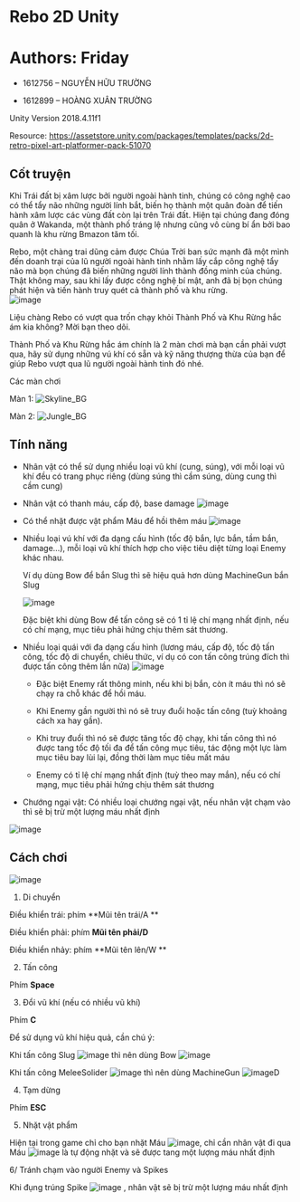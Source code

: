 # Rebo 2D Unity
# Authors: Friday 

 * 1612756 – NGUYỄN HỮU TRƯỜNG
  
  
 * 1612899 – HOÀNG XUÂN TRƯỜNG


Unity Version 2018.4.11f1

Resource: https://assetstore.unity.com/packages/templates/packs/2d-retro-pixel-art-platformer-pack-51070

## Cốt truyện
Khi Trái đất bị xâm lược bởi người ngoài hành tinh, chúng có công nghệ cao có thể tẩy não những người lính bắt, biến họ thành một quân đoàn để tiến hành xâm lược các vùng đất còn lại trên Trái đất. Hiện tại chúng đang đóng quân ở Wakanda, một thành phố tráng lệ nhưng cũng vô cùng bí ẩn bởi bao quanh là khu rừng Bmazon tăm tối.  

Rebo, một chàng trai dũng cảm được Chúa Trời ban sức mạnh đã một mình đến doanh trại của lũ người ngoài hành tinh nhằm lấy cắp công nghệ tẩy não mà bọn chúng đã biến những người lính thành đồng minh của chúng. Thật không may, sau khi lấy được công nghệ bí mật, anh đã bị bọn chúng phát hiện và tiến hành truy quét cả thành phố và khu rừng.  
![image](https://user-images.githubusercontent.com/24609363/70036037-8ff3c380-15e6-11ea-8b94-f0c53f704572.png)

Liệu chàng Rebo có vượt qua trốn chạy khỏi Thành Phố và Khu Rừng hắc ám kia không? Mời bạn theo dõi. 

Thành Phố và Khu Rừng hắc ám chính là 2 màn chơi mà bạn cần phải vượt qua, hãy sử dụng những vú khí có sẵn và kỹ năng thượng thừa của bạn để giúp Rebo vượt qua lũ người ngoài hành tinh đó nhé. 

Các màn chơi

Màn 1:
![Skyline_BG](https://user-images.githubusercontent.com/24609363/70035867-42775680-15e6-11ea-90b3-8547782cc4a5.png)

Màn 2:
![Jungle_BG](https://user-images.githubusercontent.com/24609363/70035952-69ce2380-15e6-11ea-98cf-e9e9ffbb9189.png)
## Tính năng

* Nhân vật có thể sử dụng nhiều loại vũ khí (cung, súng), với mỗi loại vũ khí đều có trang phục riêng (dùng súng thì cầm súng, dùng cung thì cầm cung) 

* Nhân vật có thanh máu, cấp độ, base damage 
![image](https://user-images.githubusercontent.com/24609363/70046205-2381c000-15f8-11ea-8d99-e4c19cea7772.png)

* Có thể nhặt được vật phẩm Máu để hồi thêm máu
![image](https://user-images.githubusercontent.com/24609363/70046246-37c5bd00-15f8-11ea-889c-5091ab87a3f9.png)

* Nhiều loại vú khí với đa dạng cấu hình (tốc độ bắn, lực bắn, tầm bắn, damage…), mỗi loại vũ khí thích hợp cho việc tiêu diệt từng loại Enemy khác nhau.  

  Ví dụ dùng Bow để bắn Slug thì sẽ hiệu quả hơn dùng MachineGun bắn Slug
  
  ![image](https://user-images.githubusercontent.com/24609363/70046297-5035d780-15f8-11ea-9c73-5c3991364af5.png)

  
  Đặc biệt khi dùng Bow để tấn công sẽ có 1 tỉ lệ chí mạng nhất định, nếu có chí mạng, mục tiêu phải hứng chịu thêm sát thương. 

 * Nhiều loại quái với đa dạng cấu hình (lương máu, cấp độ, tốc độ tấn công, tốc độ di chuyển, chiêu thức, ví dụ có con tấn công trúng đích thì được tấn công thêm lần nữa) 
 ![image](https://user-images.githubusercontent.com/24609363/70036481-7141fc80-15e7-11ea-8607-8b0e33dc9992.png)

    - Đặc biệt Enemy rất thông minh, nếu khi bị bắn, còn ít máu thì nó sẽ chạy ra chỗ khác để hồi máu.  

    - Khi Enemy gần người thì nó sẽ truy đuổi hoặc tấn công (tuỳ khoảng cách xa hay gần).  

    - Khi truy đuổi thì nó sẽ được tăng tốc độ chạy, khi tấn công thì nó được tang tốc độ tối đa để tấn công mục tiêu, tác động một lực làm mục tiêu bay lùi lại, đồng thời làm mục tiêu mất máu 

    - Enemy có tỉ lệ chí mạng nhất định (tuỳ theo may mắn), nếu có chí mạng, mục tiêu phải hứng chịu thêm sát thương 
    
* Chướng ngại vật: Có nhiều loại chướng ngại vật, nếu nhân vật chạm vào thì sẽ bị trừ một lượng máu nhất định 

![image](https://user-images.githubusercontent.com/24609363/70046422-9a1ebd80-15f8-11ea-9957-bb1d26f6588b.png)

## Cách chơi

![image](https://user-images.githubusercontent.com/24609363/70036271-01cc0d00-15e7-11ea-9f50-4340eb4a05fe.png)

1. Di chuyển 

Điều khiển trái: phím **Mũi tên trái/A **

 Điều khiển phải: phím **Mũi tên phải/D**

Điều khiển nhảy: phím **Mũi tên lên/W **

2. Tấn công 

Phím **Space** 

3. Đổi vũ khí (nếu có nhiều vũ khí) 

Phím **C**

Để sử dụng vũ khí hiệu quả, cần chú ý: 

Khi tấn công Slug ![image](https://user-images.githubusercontent.com/24609363/70046832-642e0900-15f9-11ea-9a87-5c9bc8d2c5bb.png) thì nên dùng Bow  ![image](https://user-images.githubusercontent.com/24609363/70046864-7019cb00-15f9-11ea-9b8d-0e68211eae68.png)

Khi tấn công MeleeSolider ![image](https://user-images.githubusercontent.com/24609363/70046877-7b6cf680-15f9-11ea-877e-cd4601661d0a.png) thì nên dùng MachineGun  ![image](https://user-images.githubusercontent.com/24609363/70046901-8889e580-15f9-11ea-96c8-6f9dc5404a77.png)D

4. Tạm dừng 

Phím **ESC** 

5. Nhặt vật phẩm 

Hiện tại trong game chỉ cho bạn nhặt Máu ![image](https://user-images.githubusercontent.com/24609363/70046918-92abe400-15f9-11ea-9ecb-2883022b76aa.png), chỉ cần nhân vật đi qua Máu  ![image](https://user-images.githubusercontent.com/24609363/70046918-92abe400-15f9-11ea-9ecb-2883022b76aa.png) là tự động nhặt và sẽ được tang một lượng máu nhất định 

6/ Tránh chạm vào người Enemy và Spikes 

Khi đụng trúng Spike ![image](https://user-images.githubusercontent.com/24609363/70046934-9c354c00-15f9-11ea-9ab1-1b68b1662777.png) , nhân vật sẽ bị trừ một lượng máu nhất định 
